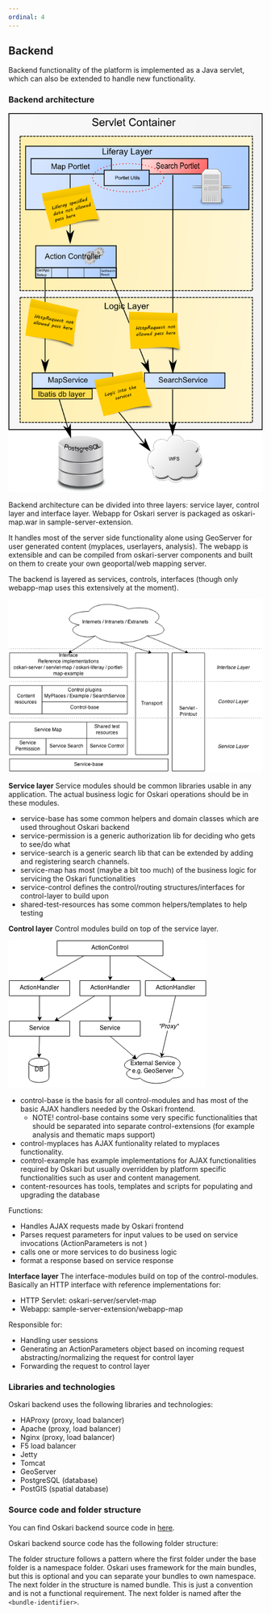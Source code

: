 ```yaml
---
ordinal: 4
---
```


## Backend

Backend functionality of the platform is implemented as a Java servlet, which can also be extended to handle new functionality.

### Backend architecture

![oskari_architecture_backend.png](../resources/images/oskari_architecture_backend.png)

Backend architecture can be divided into three layers: service layer, control layer and interface layer. Webapp for Oskari server is packaged as oskari-map.war in sample-server-extension.

It handles most of the server side functionality alone using GeoServer for user generated content (myplaces, userlayers, analysis). The webapp is extensible and can be compiled from oskari-server components and built on them to create your own geoportal/web mapping server.

The backend is layered as services, controls, interfaces (though only webapp-map uses this extensively at the moment).

![components.png](../resources/images/components.png)

**Service layer**
Service modules should be common libraries usable in any application. The actual business logic for Oskari operations should be in these modules.

* service-base has some common helpers and domain classes which are used throughout Oskari backend
* service-permission is a generic authorization lib for deciding who gets to see/do what
* service-search is a generic search lib that can be extended by adding and registering search channels.
* service-map has most (maybe a bit too much) of the business logic for servicing the Oskari functionalities
* service-control defines the control/routing structures/interfaces for control-layer to build upon
* shared-test-resources has some common helpers/templates to help testing

**Control layer**
Control modules build on top of the service layer.

![Service.png](../resources/images/Service.png)

* control-base is the basis for all control-modules and has most of the basic AJAX handlers needed by the Oskari frontend.
	* NOTE! control-base contains some very specific functionalities that should be separated into separate control-extensions (for example analysis and thematic maps support)
* control-myplaces has AJAX funtionality related to myplaces functionality.
* control-example has example implementations for AJAX functionalities required by Oskari but usually overridden by platform specific functionalities such as user and content management.
* content-resources has tools, templates and scripts for populating and upgrading the database

Functions:
* Handles AJAX requests made by Oskari frontend
* Parses request parameters for input values to be used on service invocations (ActionParameters is not )
* calls one or more services to do business logic
* format a response based on service response

**Interface layer**
The interface-modules build on top of the control-modules. Basically an HTTP interface with reference implementations for:

* HTTP Servlet: oskari-server/servlet-map
* Webapp: sample-server-extension/webapp-map

Responsible for:

* Handling user sessions
* Generating an ActionParameters object based on incoming request abstracting/normalizing the request for control layer
* Forwarding the request to control layer

### Libraries and technologies

Oskari backend uses the following libraries and technologies:

* HAProxy (proxy, load balancer)
* Apache (proxy, load balancer)
* Nginx (proxy, load balancer)
* F5 load balancer
* Jetty
* Tomcat
* GeoServer
* PostgreSQL (database)
* PostGIS (spatial database)

### Source code and folder structure

You can find Oskari backend source code in [here](https://github.com/oskariorg/oskari-server).

Oskari backend source code has the following folder structure:


The folder structure follows a pattern where the first folder under the base folder is a namespace folder. Oskari uses framework for the main bundles, but this is optional and you can separate your bundles to own namespace. The next folder in the structure is named bundle. This is just a convention and is not a functional requirement. The next folder is named after the ```<bundle-identifier>```.